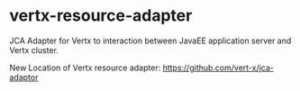 vertx-resource-adapter
======================

JCA Adapter for Vertx to interaction between JavaEE application server and Vertx cluster.

New Location of Vertx resource adapter: https://github.com/vert-x/jca-adaptor

